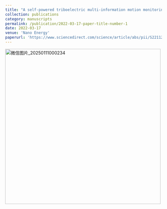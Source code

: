 ```yaml
---
title: "A self-powered triboelectric multi-information motion monitoring sensor and its application in wireless real-time control"
collection: publications
category: manuscripts
permalink: /publication/2022-03-17-paper-title-number-1
date: 2022-03-17
venue: 'Nano Energy'
paperurl: 'https://www.sciencedirect.com/science/article/abs/pii/S2211285522002312'
---
```


<img width="500" alt="微信图片_20250111000234" src="https://github.com/user-attachments/assets/b692b5b4-e3ca-4782-9cb8-7e5a7af2a420" />
